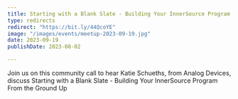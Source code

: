 ```yaml
---
title: Starting with a Blank Slate - Building Your InnerSource Program From the Ground Up
type: redirects
redirect: "https://bit.ly/44QcoYE"
image: "/images/events/meetup-2023-09-19.jpg"
date: 2023-09-19
publishDate: 2023-08-02

---
```


Join us on this community call to hear Katie Schueths, from Analog Devices, discuss Starting with a Blank Slate - Building Your InnerSource Program From the Ground Up

